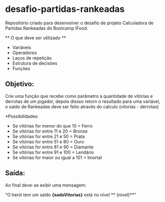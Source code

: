 # desafio-partidas-rankeadas
Repositório criado para desenvolver o desafio de projeto Calculadora de Partidas Rankeadas do Bootcamp IFood. 

** O que deve ser utilizado **

- Variáveis
- Operadores
- Laços de repetição
- Estrutura de decisões
- Funções

## Objetivo:

Crie uma função que recebe como parâmetro a quantidade de vitórias e derrotas de um jogador, depois dissso retorn o resultado para uma variável, 
o saldo de Rankeadas deve ser feito através do calculo (vitorias - derrotas)

*Possibilidades:

- Se vitórias for menor do que 10 = Ferro
- Se vitórias for entre 11 e 20 = Bronze
- Se vitórias for entre 21 e 50 = Prata
- Se vitórias for entre 51 e 80 = Ouro
- Se vitórias for entre 81 e 90 = Diamante
- Se vitórias for entre 91 e 100 = Lendário
- Se vitórias for maior ou igual a 101 = Imortal

## Saída:

Ao final deve-se exibir uma mensagem:

"O herói tem um saldo **{sadoVitorias}** está no nível ** {nivel}**"
